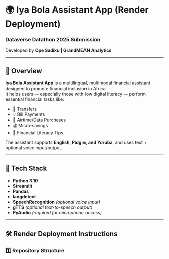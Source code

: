 # 🌍 Iya Bola Assistant App (Render Deployment)

### Dataverse Datathon 2025 Submission
Developed by **Ope Sadiku | GrandMEAN Analytics**

---

## 🎯 Overview
**Iya Bola Assistant App** is a multilingual, multimodal financial assistant designed to promote financial inclusion in Africa.  
It helps users — especially those with low digital literacy — perform essential financial tasks like:
- 💸 Transfers  
- 💡 Bill Payments  
- 📱 Airtime/Data Purchases  
- 💰 Micro-savings  
- 📖 Financial Literacy Tips  

The assistant supports **English, Pidgin, and Yoruba**, and uses text + optional voice input/output.

---

## 🧠 Tech Stack
- **Python 3.10**
- **Streamlit**
- **Pandas**
- **langdetect**
- **SpeechRecognition** *(optional voice input)*
- **gTTS** *(optional text-to-speech output)*
- **PyAudio** *(required for microphone access)*

---

## 🛠️ Render Deployment Instructions

### 1️⃣ Repository Structure
